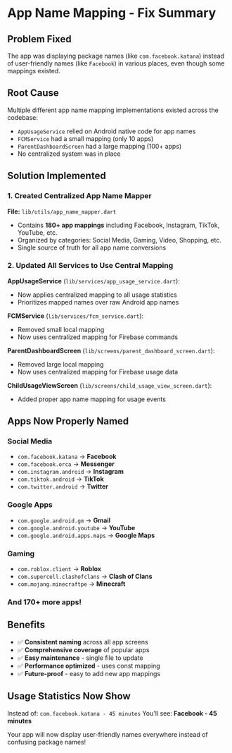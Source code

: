 # App Name Mapping - Fix Summary

## Problem Fixed
The app was displaying package names (like `com.facebook.katana`) instead of user-friendly names (like `Facebook`) in various places, even though some mappings existed.

## Root Cause
Multiple different app name mapping implementations existed across the codebase:
- `AppUsageService` relied on Android native code for app names
- `FCMService` had a small mapping (only 10 apps)
- `ParentDashboardScreen` had a large mapping (100+ apps)
- No centralized system was in place

## Solution Implemented

### 1. Created Centralized App Name Mapper
**File:** `lib/utils/app_name_mapper.dart`
- Contains **180+ app mappings** including Facebook, Instagram, TikTok, YouTube, etc.
- Organized by categories: Social Media, Gaming, Video, Shopping, etc.
- Single source of truth for all app name conversions

### 2. Updated All Services to Use Central Mapping

**AppUsageService** (`lib/services/app_usage_service.dart`):
- Now applies centralized mapping to all usage statistics
- Prioritizes mapped names over raw Android app names

**FCMService** (`lib/services/fcm_service.dart`):
- Removed small local mapping
- Now uses centralized mapping for Firebase commands

**ParentDashboardScreen** (`lib/screens/parent_dashboard_screen.dart`):
- Removed large local mapping
- Now uses centralized mapping for Firebase usage data

**ChildUsageViewScreen** (`lib/screens/child_usage_view_screen.dart`):
- Added proper app name mapping for usage events

## Apps Now Properly Named

### Social Media
- `com.facebook.katana` → **Facebook**
- `com.facebook.orca` → **Messenger**
- `com.instagram.android` → **Instagram**
- `com.tiktok.android` → **TikTok**
- `com.twitter.android` → **Twitter**

### Google Apps
- `com.google.android.gm` → **Gmail**
- `com.google.android.youtube` → **YouTube**
- `com.google.android.apps.maps` → **Google Maps**

### Gaming
- `com.roblox.client` → **Roblox**
- `com.supercell.clashofclans` → **Clash of Clans**
- `com.mojang.minecraftpe` → **Minecraft**

### And 170+ more apps!

## Benefits
- ✅ **Consistent naming** across all app screens
- ✅ **Comprehensive coverage** of popular apps
- ✅ **Easy maintenance** - single file to update
- ✅ **Performance optimized** - uses const mapping
- ✅ **Future-proof** - easy to add new app mappings

## Usage Statistics Now Show
Instead of: `com.facebook.katana - 45 minutes`
You'll see: **Facebook - 45 minutes**

Your app will now display user-friendly names everywhere instead of confusing package names!